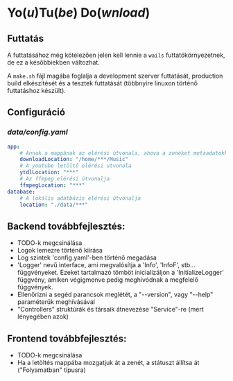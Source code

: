 # **Yo**(_u_)**Tu**(_be_) **Do**(_wnload_)

## Futtatás

A futtatásához még kötelezően jelen kell lennie a `wails` futtatókörnyezetnek, de ez a későbbiekben változhat.

A `make.sh` fájl magába foglalja a development szerver futtatását, production build elkészítését és a tesztek futtatását (többnyire linuxon történő futtatáshoz készült).

## Configuráció

### *data/config.yaml*
```yaml
app:
    # Annak a mappának az elérési útvonala, ahova a zenéket metaadatokkal kitöltve átmásolja/letölti a program
    downloadLocation: "/home/***/Music"
    # A youtube letöltő elérési utvonala
    ytdlLocation: "***"
    # Az ffmpeg elérési útvonalja
    ffmpegLocation: "***"
database:
    # A lokális adatbázis elérési útvonalja
    location: "./data/***"
```

## Backend továbbfejlesztés:
- TODO-k megcsinálása
- Logok lemezre történő kiírása
- Log szintek 'config.yaml'-ben történő megadása
- 'Logger' nevű interface, ami megvalósítja a 'Info', 'InfoF', stb... függvényeket. Ezeket tartalmazó tömböt inicializáljon a 'InitializeLogger' függvény, amiken végigmenve pedig meghívódnak a megfelelő függvények.
- Ellenőrizni a segéd parancsok meglétét, a "--version", vagy "--help" paraméterük meghívásával
- "Controllers" struktúrák és társaik átnevezése "Service"-re (mert lényegében azok)

## Frontend továbbfejlesztés:
- TODO-k megcsinálása
- Ha a letöltés mappába mozgatjuk át a zenét, a státuszt állítsa át ("Folyamatban" típusra)
